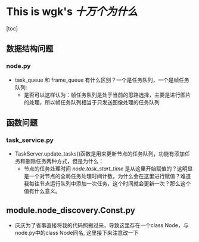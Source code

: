 # This is wgk's *十万个为什么*
[toc]

## 数据结构问题

### node.py

* task_queue 和 frame_queue 有什么区别？一个是任务队列，一个是帧任务队列:
    * 是否可以这样认为：帧任务队列是处于当前的思路选择，主要是进行图片的处理，所以帧任务队列相当于只发送图像处理的任务队列


## 函数问题

### task_service.py

* TaskServer.update_tasks()函数是用来更新节点的任务队列，功能有添加任务和删除任务两种方式，但是为什么：
    * 节点的任务处理时间 *node.task_start_time* 是从这里开始赋值的？这明显是一个对节点的全局任务处理时间计数，为什么会在这里进行赋值？难道我每往节点运行队列中添加一次任务，这个时间就会更新一次？那么这个值有什么意义。

## module.node_discovery.Const.py

* 庆庆为了省事直接将我的代码照搬过来，导致这里存在一个class Node，与node.py中的class Node同名, 这里接下来注意改一下